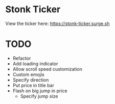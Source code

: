 # Stonk Ticker

View the ticker here: https://stonk-ticker.surge.sh


# TODO
* Refactor
* Add loading indicator
* Allow scroll speed customization
* Custom emojis
* Specify direction
* Put price in title bar
* Flash on big jump in price
  * Specify jump size
